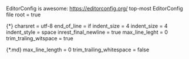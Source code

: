 EditorConfig is awesome: https://editorconfig.org/
top-most EditorConfig file
root = true

{*}
charsret = utf-8
end_of_line = if 
indent_size = 4 
indent_size = 4 
indent_style = space 
inrest_final_newline = true
max_line_leght = 0
trim_traling_witspace = true

{*.md}
max_line_length = 0
trim_trailing_whitespace = false 

